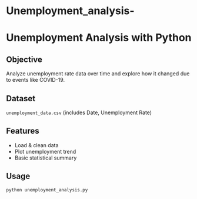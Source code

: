 # Unemployment_analysis-
# Unemployment Analysis with Python

## Objective
Analyze unemployment rate data over time and explore how it changed due to events like COVID-19.

## Dataset
`unemployment_data.csv` (includes Date, Unemployment Rate)

## Features
- Load & clean data
- Plot unemployment trend
- Basic statistical summary

## Usage
```bash
python unemployment_analysis.py
